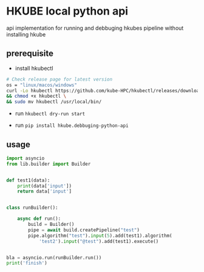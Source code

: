 # HKUBE local python api 

api implementation for running  and debbuging hkubes pipeline without installing hkube 

## prerequisite 

 - install hkubectl 
  ```bash
# Check release page for latest version
os = "linux/macos/windows"
curl -Lo hkubectl https://github.com/kube-HPC/hkubectl/releases/download/$(curl -s https://api.github.com/repos/kube-HPC/hkubectl/releases/latest | grep -oP '"tag_name": "\K(.*)(?=")')/hkubectl-{linux/macos/windows} \
&& chmod +x hkubectl \
&& sudo mv hkubectl /usr/local/bin/
```
-  run ``hkubectl dry-run start``

- run `pip install hkube.debbuging-python-api`

## usage 

```python 
import asyncio
from lib.builder import Builder


def test1(data):
    print(data['input'])
    return data['input']


class runBuilder():

    async def run():
        build = Builder()
        pipe = await build.createPipeline("test")
        pipe.algorithm("test").input(5).add(test1).algorithm(
            'test2').input("@test").add(test1).execute()


bla = asyncio.run(runBuilder.run())
print('finish')
```
